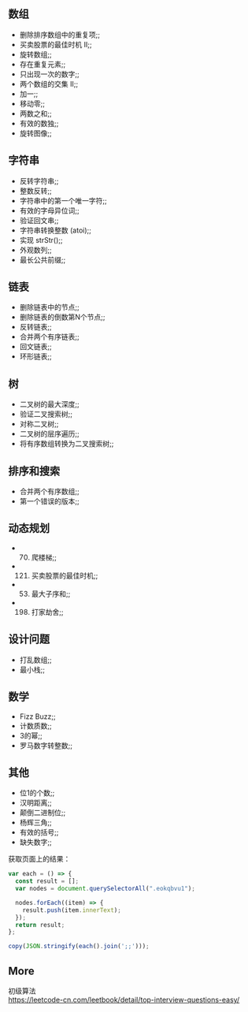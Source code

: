 ## 数组

- 删除排序数组中的重复项;;
- 买卖股票的最佳时机 II;;
- 旋转数组;;
- 存在重复元素;;
- 只出现一次的数字;;
- 两个数组的交集 II;;
- 加一;;
- 移动零;;
- 两数之和;;
- 有效的数独;;
- 旋转图像;;

## 字符串

- 反转字符串;;
- 整数反转;;
- 字符串中的第一个唯一字符;;
- 有效的字母异位词;;
- 验证回文串;;
- 字符串转换整数 (atoi);;
- 实现 strStr();;
- 外观数列;;
- 最长公共前缀;;

## 链表

- 删除链表中的节点;;
- 删除链表的倒数第N个节点;;
- 反转链表;;
- 合并两个有序链表;;
- 回文链表;;
- 环形链表;;

## 树

- 二叉树的最大深度;;
- 验证二叉搜索树;;
- 对称二叉树;;
- 二叉树的层序遍历;;
- 将有序数组转换为二叉搜索树;;

## 排序和搜索

- 合并两个有序数组;;
- 第一个错误的版本;;

## 动态规划 

- 070. 爬楼梯;;
- 121. 买卖股票的最佳时机;;
- 053. 最大子序和;;
- 198. 打家劫舍;;

## 设计问题

- 打乱数组;;
- 最小栈;;

## 数学

- Fizz Buzz;;
- 计数质数;;
- 3的幂;;
- 罗马数字转整数;;

## 其他 

- 位1的个数;;
- 汉明距离;;
- 颠倒二进制位;;
- 杨辉三角;;
- 有效的括号;;
- 缺失数字;;


获取页面上的结果：

```javascript
var each = () => {
  const result = [];
  var nodes = document.querySelectorAll(".eokqbvu1");

  nodes.forEach((item) => {
    result.push(item.innerText);
  });
  return result;
};

copy(JSON.stringify(each().join(';;')));
```

## More 

初级算法   
https://leetcode-cn.com/leetbook/detail/top-interview-questions-easy/
